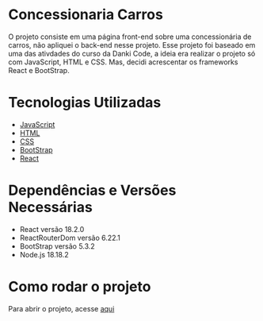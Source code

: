 # Concessionaria Carros
O projeto consiste em uma página front-end sobre uma concessionária de carros, não apliquei o back-end nesse projeto.
Esse projeto foi baseado em uma das ativdades do curso da Danki Code, a ideia era realizar o projeto só com JavaScript, HTML e CSS. 
Mas, decidi acrescentar os frameworks React e BootStrap. 

# Tecnologias Utilizadas
  * [JavaScript](https://developer.mozilla.org/pt-BR/docs/Web/JavaScript)
  * [HTML](https://developer.mozilla.org/pt-BR/docs/learn/getting_started_with_the_web/html_basics)
  * [CSS](https://developer.mozilla.org/pt-BR/docs/Learn/Getting_started_with_the_web/CSS_basics)
  * [BootStrap](https://getbootstrap.com/)
  * [React](https://react.dev/)

# Dependências e Versões Necessárias
  * React versão 18.2.0
  * ReactRouterDom versão 6.22.1
  * BootStrap versão 5.3.2
  * Node.js 18.18.2

# Como rodar o projeto
Para abrir o projeto, acesse [aqui](https://concessionariacarros.netlify.app/)

